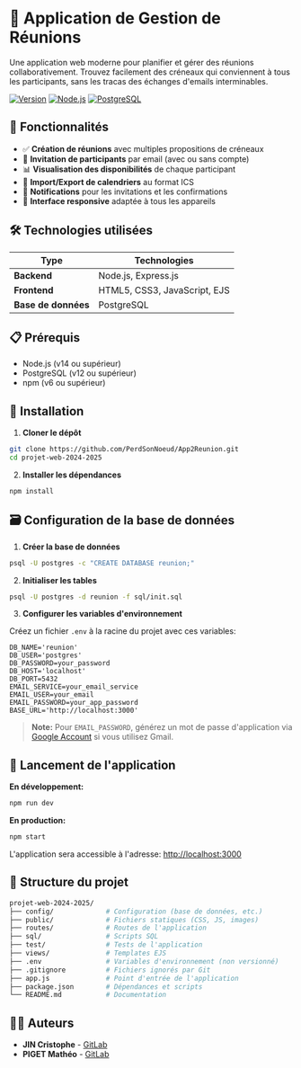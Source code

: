 # 📅 Application de Gestion de Réunions

Une application web moderne pour planifier et gérer des réunions collaborativement. Trouvez facilement des créneaux qui conviennent à tous les participants, sans les tracas des échanges d'emails interminables.

[![Version](https://img.shields.io/badge/version-1.0.0-blue.svg)](https://github.com/jinc/projet-web-2024-2025)
[![Node.js](https://img.shields.io/badge/Node.js-14+-green.svg)](https://nodejs.org/)
[![PostgreSQL](https://img.shields.io/badge/PostgreSQL-12+-blue.svg)](https://www.postgresql.org/)

## 🚀 Fonctionnalités

- ✅ **Création de réunions** avec multiples propositions de créneaux
- 👥 **Invitation de participants** par email (avec ou sans compte)
- 📊 **Visualisation des disponibilités** de chaque participant
- 📆 **Import/Export de calendriers** au format ICS
- 🔔 **Notifications** pour les invitations et les confirmations
- 📱 **Interface responsive** adaptée à tous les appareils

## 🛠️ Technologies utilisées

| Type | Technologies |
|------|-------------|
| **Backend** | Node.js, Express.js |
| **Frontend** | HTML5, CSS3, JavaScript, EJS |
| **Base de données** | PostgreSQL |

## 📋 Prérequis

- Node.js (v14 ou supérieur)
- PostgreSQL (v12 ou supérieur)
- npm (v6 ou supérieur)

## 🔧 Installation

1. **Cloner le dépôt**

```bash
git clone https://github.com/PerdSonNoeud/App2Reunion.git
cd projet-web-2024-2025
```

2. **Installer les dépendances**

```bash
npm install
```

## 🗃️ Configuration de la base de données

1. **Créer la base de données**

```bash
psql -U postgres -c "CREATE DATABASE reunion;"
```

2. **Initialiser les tables**

```bash
psql -U postgres -d reunion -f sql/init.sql
```

3. **Configurer les variables d'environnement**

Créez un fichier `.env` à la racine du projet avec ces variables:

```env
DB_NAME='reunion'
DB_USER='postgres'
DB_PASSWORD=your_password
DB_HOST='localhost'
DB_PORT=5432
EMAIL_SERVICE=your_email_service
EMAIL_USER=your_email
EMAIL_PASSWORD=your_app_password
BASE_URL='http://localhost:3000'
```

> **Note:** Pour `EMAIL_PASSWORD`, générez un mot de passe d'application via [Google Account](https://myaccount.google.com/apppasswords) si vous utilisez Gmail.

## 🚀 Lancement de l'application

**En développement:**

```bash
npm run dev
```

**En production:**

```bash
npm start
```

L'application sera accessible à l'adresse: [http://localhost:3000](http://localhost:3000)

## 📁 Structure du projet

```bash
projet-web-2024-2025/
├── config/             # Configuration (base de données, etc.)
├── public/             # Fichiers statiques (CSS, JS, images)
├── routes/             # Routes de l'application
├── sql/                # Scripts SQL
├── test/               # Tests de l'application
├── views/              # Templates EJS
├── .env                # Variables d'environnement (non versionné)
├── .gitignore          # Fichiers ignorés par Git
├── app.js              # Point d'entrée de l'application
├── package.json        # Dépendances et scripts
└── README.md           # Documentation
```

## 👨‍💻 Auteurs

- **JIN Cristophe** - [GitLab](https://moule.informatique.univ-paris-diderot.fr/jinc)
- **PIGET Mathéo** - [GitLab](https://moule.informatique.univ-paris-diderot.fr/piget)
